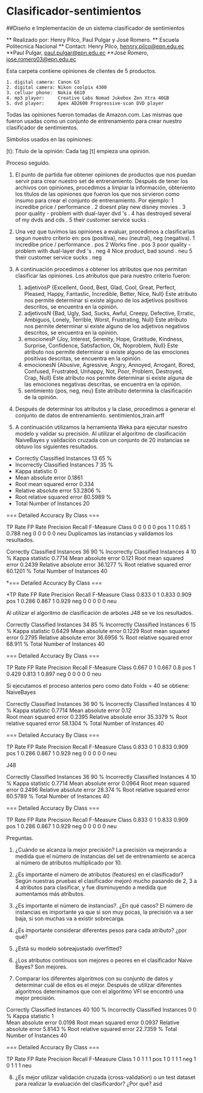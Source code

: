 # Clasificador-sentimientos

##Diseño e Implementación de un sistema clasificador de sentimientos

** Realizado por: Henry Pilco, Paul Pulgar y José Romero.
** Escuela Politecnica Nacional
** Contact: Henry Pilco, hennry.pilco@epn.edu.ec
**Paul Pulgar, paul.pulgar@epn.edu.ec
**José Romero, jose.romero03@epn.edu.ec

Esta carpeta contiene opiniones de clientes de 5 productos.

	1. digital camera: Canon G3
	2. digital camera: Nikon coolpix 4300
	3. celluar phone:  Nokia 6610
	4. mp3 player:     Creative Labs Nomad Jukebox Zen Xtra 40GB
	5. dvd player:     Apex AD2600 Progressive-scan DVD player

Todas las opiniones fueron tomadas de Amazon.com. Las mismas que fueron usadas
como un conjunto de entrenamiento para crear nuestro clasificador de sentimientos.

Símbolos usados en las opiniones:

  [t]: Título de la opinión: Cada tag [t] empieza una opinión.

Proceso seguido.

1. El punto de partida fue obtener opiniones de productos que nos puedan servir para crear nuestro set de entrenamiento.
   Después de tener los archivos con opiniones, procedimos a limpiar la información, obteniento los títulos de las opiniones que fueron
   los que nos sirvieron como insumo para crear el conjunto de entrenamiento. Por ejemplo:
	1 incredibe price / performance .
	2 doesnt play new disney movies .
	3 poor quality - problem with dual-layer dvd 's .
	4 has destroyed several of my dvds and cds .
	5 their customer service sucks .
2. Una vez que tuvimos las opiniones a evaluar, procedimos a clasificarlas segun nuestro criterio en: pos (positiva), neu (neutral), neg (negativa).
	1 incredibe price / performance . pos
	2 Works fine . pos
	3 poor quality - problem with dual-layer dvd 's . neg
	4 Nice product, bad sound . neu
	5 their customer service sucks . neg
3. A continuación procedimos a obtener los atributos que nos permitan clasificar las opiniones. Los atributos que para nuestro criterio fueron:
	1. adjetivosP {Excellent, Good, Best, Glad, Cool, Great, Perfect, Pleased, Happy, Fantastic, Incredible, Better, Nice, Null}
	   Este atributo nos permite determinar si existe alguno de los adjetivos positivos descritos, se encuentra en la opinión.
	2. adjetivosN {Bad, Ugly, Sad, Sucks, Awful, Creepy, Defective, Erratic, Ambiguos, Lonely, Terrible, Worst, Frustrating, Null}
	   Este atributo nos permite determinar si existe alguno de los adjetivos negativos descritos, se encuentra en la opinión.
	3. emocionesP {Joy, Interest, Serenity, Hope, Gratitude, Kindness, Surprise, Confidence, Satisfaction, Ok, Noproblem, Null}
	   Este atributo nos permite determinar si existe alguno de las emociones positivas descritas, se encuentra en la opinión.
	4. emocionesN {Abusive, Agressive, Angry, Annoyed, Arrogant, Bored, Confused, Frustrated, Unhappy, Not, Poor, Problem, Destroyed, Crap, Null}
	   Este atributo nos permite determinar si existe alguna de las emociones negativas descritas, se encuentra en la opinión.
	5. sentimiento {pos, neg, neu}
	   Este atributo determina la clasificación de la opinión.

4. Después de determinar los atributos y la clase, procedimos a generar el conjunto de datos de entrenamiento. sentimientos_train.arff
5. A continuación utilizamos la herramienta Weka para ejecutar nuestro modelo y validar su precisión.
	Al utilizar el algoritmo de clasificación NaiveBayes y validación cruzada con un conjunto de 20 instancias se obtuvo los siguientes resultados.

* Correctly Classified Instances          13               65      %
* Incorrectly Classified Instances         7               35      %
* Kappa statistic                          0
* Mean absolute error                      0.1861
* Root mean squared error                  0.334
* Relative absolute error                 53.2806 %
* Root relative squared error             80.5989 %
* Total Number of Instances               20     

=== Detailed Accuracy By Class ===

TP Rate   FP Rate   Precision   Recall  F-Measure   Class
0           0           0         0         0       pos
1           1         0.65        1       0.788     neg
0           0           0         0         0       neu
Duplicamos las instancias y validamos los resultados.

Correctly Classified Instances          36               90      %
Incorrectly Classified Instances         4               10      %
Kappa statistic                          0.7714
Mean absolute error                      0.121
Root mean squared error                  0.2439
Relative absolute error                 36.1277 %
Root relative squared error             60.1201 %
Total Number of Instances               40     

*=== Detailed Accuracy By Class ===

*TP Rate   FP Rate   Precision   Recall  F-Measure   Class
  0.833     0          1         0.833     0.909    pos
  1         0.286      0.867     1         0.929    neg
  0         0          0         0         0        neu

Al utilizar el algoritmo de clasificación de arboles J48 se ve los resultados.

Correctly Classified Instances          34               85      %
Incorrectly Classified Instances         6               15      %
Kappa statistic                          0.6429
Mean absolute error                      0.1229
Root mean squared error                  0.2795
Relative absolute error                 36.6956 %
Root relative squared error             68.911  %
Total Number of Instances               40     

=== Detailed Accuracy By Class ===

TP Rate   FP Rate   Precision   Recall  F-Measure   Class
  0.667     0          1         0.667     0.8      pos
  1         0.429      0.813     1         0.897    neg
  0         0          0         0         0        neu

Si ejecutamos el proceso anterios pero como dato Folds = 40 se obtiene:
NaiveBayes


Correctly Classified Instances          36               90      %
Incorrectly Classified Instances         4               10      %
Kappa statistic                          0.7714
Mean absolute error                      0.12  
Root mean squared error                  0.2395
Relative absolute error                 35.3379 %
Root relative squared error             58.1304 %
Total Number of Instances               40     

=== Detailed Accuracy By Class ===

TP Rate   FP Rate   Precision   Recall  F-Measure   Class
  0.833     0          1         0.833     0.909    pos
  1         0.286      0.867     1         0.929    neg
  0         0          0         0         0        neu

J48


Correctly Classified Instances          36               90      %
Incorrectly Classified Instances         4               10      %
Kappa statistic                          0.7714
Mean absolute error                      0.0964
Root mean squared error                  0.2496
Relative absolute error                 28.374  %
Root relative squared error             60.5789 %
Total Number of Instances               40     

=== Detailed Accuracy By Class ===

TP Rate   FP Rate   Precision   Recall  F-Measure   Class
  0.833     0          1         0.833     0.909    pos
  1         0.286      0.867     1         0.929    neg
  0         0          0         0         0        neu

Preguntas.

1. ¿Cuándo se alcanza la mejor precisión?
	La precisión va mejorando a medida que el número de instancias del set de entrenamiento se acerca al número de atributos multiplicado por 10.
2. ¿Es importante el número de atributos (features) en el clasificador?
	Según nuestras pruebas el clasificador mejoró mucho pasando de 2, 3 a 4 atributos para clasificar, y fue disminuyendo a medida que aumentamos más atributos.
3. ¿Es importante el número de instancias?. ¿En qué casos?
	El número de instancias es importante ya que si son muy pocas, la precisión va a ser baja, si son muchas va a existir sobrecarga.
4. ¿Es importante considerar diferentes pesos para cada atributo? ¿por qué?

5. ¿Está su modelo sobreajustado overfitted?

6. ¿Los atributos contínuos son mejores o peores en el clasificador Naive Bayes?
	Son mejores.
7. Comparar los diferentes algoritmos con su conjunto de datos y determinar cuál de ellos es el mejor.
	Después de utilizar diferentes algoritmos determinamos que con el algoritmo VFI se encontró una mejor precisión.

Correctly Classified Instances          40              100      %
Incorrectly Classified Instances         0                0      %
Kappa statistic                          1     
Mean absolute error                      0.0198
Root mean squared error                  0.0937
Relative absolute error                  5.8143 %
Root relative squared error             22.7359 %
Total Number of Instances               40     

=== Detailed Accuracy By Class ===

TP Rate   FP Rate   Precision   Recall  F-Measure   Class
  1         0          1         1         1        pos
  1         0          1         1         1        neg
  1         0          1         1         1        neu

8. ¿Es mejor utilizar validación cruzada (cross-validation) o un test dataset para realizar la evaluación del clasificardor? ¿Por qué?
asd
